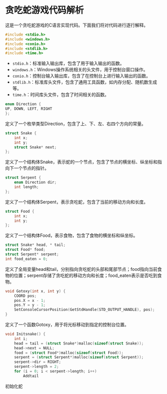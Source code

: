 # 贪吃蛇游戏代码解析

这是一个贪吃蛇游戏的C语言实现代码。下面我们将对代码进行逐行解释。

```c
#include <stdio.h>
#include <windows.h>
#include <conio.h>
#include <stdlib.h>
#include <time.h>
```
- `stdio.h`：标准输入输出库，包含了用于输入输出的函数。
- `windows.h`：Windows操作系统相关的头文件，用于控制台窗口操作。
- `conio.h`：控制台输入输出库，包含了在控制台上进行输入输出的函数。
- `stdlib.h`：标准库头文件，包含了通用工具函数，如内存分配、随机数生成等。
- `time.h`：时间库头文件，包含了时间相关的函数。

```c
enum Direction {
UP, DOWN, LEFT, RIGHT
};
```
定义了一个枚举类型Direction，包含了上、下、左、右四个方向的常量。

```c
struct Snake {
    int x;
    int y;
    struct Snake* next;
};
```
定义了一个结构体Snake，表示蛇的一个节点，包含了节点的横坐标、纵坐标和指向下一个节点的指针。
```c
struct Serpent {
    enum Direction dir;
    int length;
};
```
定义了一个结构体Serpent，表示贪吃蛇，包含了当前的移动方向和长度。
```c
struct Food {
    int x;
    int y;
};
```
定义了一个结构体Food，表示食物，包含了食物的横坐标和纵坐标。

```c
struct Snake* head, * tail;
struct Food* food;
struct Serpent* serpent;
int food_eaten = 0;
```

定义了全局变量head和tail，分别指向贪吃蛇的头部和尾部节点；food指向当前食物的位置；serpent存储了贪吃蛇的移动方向和长度；food_eaten表示是否吃到食物。
```c
void Gotoxy(int x, int y) {
    COORD pos;
    pos.X = x - 1;
    pos.Y = y - 1;
    SetConsoleCursorPosition(GetStdHandle(STD_OUTPUT_HANDLE), pos);
}
```
定义了一个函数Gotoxy，用于将光标移动到指定的控制台位置。
```c
void Initsnake() {
    int i;
    head = tail = (struct Snake*)malloc(sizeof(struct Snake));
    head->next = NULL;
    food = (struct Food*)malloc(sizeof(struct Food));
    serpent = (struct Serpent*)malloc(sizeof(struct Serpent));
    serpent->dir = RIGHT;
    serpent->length = 2;
    for (i = 0; i < serpent->length; i++)
        Addtail
```
初始化蛇